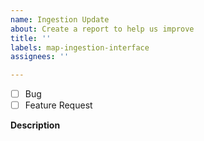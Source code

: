 ```yaml
---
name: Ingestion Update
about: Create a report to help us improve
title: ''
labels: map-ingestion-interface
assignees: ''

---
```


- [ ] Bug
- [ ] Feature Request

**Description**

